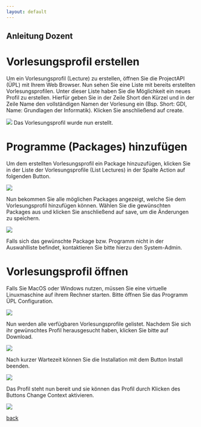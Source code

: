 ```yaml
---
layout: default
---
```


## Anleitung Dozent


# [](#header-1)Vorlesungsprofil erstellen
Um ein Vorlesungsprofil (Lecture) zu erstellen, öffnen Sie die ProjectAPI (ÜPL) mit Ihrem Web Browser. Nun sehen Sie eine Liste mit bereits erstellten Vorlesungsprofilen.
Unter dieser Liste haben Sie die Möglichkeit ein neues Profil zu erstellen. 
Hierfür geben Sie in der Zeile Short den Kürzel und in der Zeile Name den vollständigen Namen der Vorlesung ein (Bsp. Short: GDI, Name: Grundlagen der Informatik). 
Klicken Sie anschließend auf create. 

![](https://i.imgur.com/OBYzs6y.png)
Das Vorlesungsprofil wurde nun erstellt.

# [](#header-1)Programme (Packages)  hinzufügen

Um dem erstellten Vorlesungsprofil ein Package hinzuzufügen, klicken Sie in der Liste der Vorlesungsprofile (List Lectures) in der Spalte Action auf folgenden Button.

![](https://i.imgur.com/dKAMoTt.png)

Nun bekommen Sie alle möglichen Packages angezeigt, welche Sie dem Vorlesungsprofil hinzufügen können. Wählen Sie die gewünschten Packages aus und klicken Sie anschließend auf save, um die Änderungen zu speichern.

![](https://i.imgur.com/O4v00xj.png)

Falls sich das gewünschte Package bzw. Programm nicht in der Auswahlliste befindet, kontaktieren Sie bitte hierzu den System-Admin.

# [](#header-1)Vorlesungsprofil öffnen

Falls Sie MacOS oder Windows nutzen, müssen Sie eine virtuelle Linuxmaschine auf ihrem Rechner starten. Bitte öffnen Sie das Programm ÜPL Configuration.

![](https://i.imgur.com/DkVrdd6.jpg)

Nun werden alle verfügbaren Vorlesungsprofile gelistet. Nachdem Sie sich ihr gewünschtes Profil herausgesucht haben, klicken Sie bitte auf Download.

![](https://i.imgur.com/lPHXl8D.png)

Nach kurzer Wartezeit können Sie die Installation mit dem Button Install beenden. 

![](https://i.imgur.com/HgXBkRD.png)

Das Profil steht nun bereit und sie können das Profil durch Klicken des Buttons Change Context aktivieren.

![](https://i.imgur.com/pqxXwvm.jpg)

[back](./)